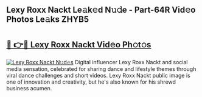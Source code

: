## Lexy Roxx Nackt Le𝚊k𝚎d N𝚞𝚍e - Part-64R Vid𝚎o Photos Le𝚊ks ZHYB5

# <h2><a href="http://fb0beq.evod.top/?m=Lexy+Roxx+Nackt">🔗 👉🔴 Lexy Roxx Nackt Vid𝚎o Ph𝚘t𝚘s</a></h2>

[![Lexy Roxx Nackt N𝚞d𝚎s](https://i.imgur.com/8V9OHl7.gif)](http://fb0beq.evod.top/?m=Lexy+Roxx+Nackt)
Digital influencer Lexy Roxx Nackt and social media sensation, celebrated for sharing dance and lifestyle themes through viral dance challenges and short videos. Lexy Roxx Nackt public image is one of innovation and creativity, but he's also known for his shrewd business acumen. 
